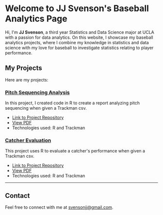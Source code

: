 # Welcome to JJ Svenson's Baseball Analytics Page

Hi, I'm **JJ Svenson**, a third year Statistics and Data Science major at UCLA with a passion for data analytics. On this website, I showcase my baseball analytics projects, where I combine my knowledge in statistics and data science with my love for baseball to investigate statistics relating to player performance.

## My Projects

Here are my projects:

### [Pitch Sequencing Analysis](#)
In this project, I created code in R to create a report analyzing pitch sequencing when given a Trackman csv.

- [Link to Project Repository](https://github.com/username/project1)
- [View PDF](https://github.com/jjsvenson/jj-svenson-baseball-analytics/blob/6d52ec99b18b91dad9d6e2813f8733d169efa4c3/Arizona%20Wildcats%20Pitch%20Sequencing%20Report.pdf)
- Technologies used: R and Trackman

### [Catcher Evaluation](#)
This project uses R to evaluate a catcher's performance when given a Trackman csv.

- [Link to Project Repository](https://github.com/username/project2)
- [View PDF](https://github.com/jjsvenson/jj-svenson-baseball-analytics/blob/968b9d2a5a14aaee7010f3607ae1ddc7994c14d6/Arizona%20Wildcats%20Catcher%20Evaluations.pdf)
- Technologies used: R and Trackman
---

## Contact

Feel free to connect with me at [svensonjj@gmail.com](mailto:svensonjj@gmail.com).
